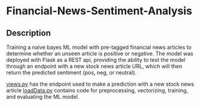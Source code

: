# Financial-News-Sentiment-Analysis
## Description
Training a naive bayes ML model with pre-tagged financial news articles to determine whether an unseen article is positive or negative.
The model was deployed with Flask as a REST api, providing the ability to test the model through an endpoint with a new stock news article URL, which will then return the predicted sentiment (pos, neg, or neutral). 

[views.py](https://github.com/giobirkelund/Financial-News-Sentiment-Analysis/blob/master/api/views.py) has the endpoint used to make a prediction with a new stock news article 
[loadData.py](https://github.com/giobirkelund/Financial-News-Sentiment-Analysis/blob/master/api/loadData.py) contains code for preprocessing, vectorizing, training, and evaluating the ML model. 
